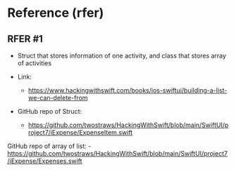 #  Reference (rfer)

## RFER #1
- Struct that stores information of one activity, and class that stores array of activities

- Link:
    - https://www.hackingwithswift.com/books/ios-swiftui/building-a-list-we-can-delete-from
- GitHub repo of Struct: 
    - https://github.com/twostraws/HackingWithSwift/blob/main/SwiftUI/project7/iExpense/ExpenseItem.swift
    
GitHub repo of array of list:
    - https://github.com/twostraws/HackingWithSwift/blob/main/SwiftUI/project7/iExpense/Expenses.swift
